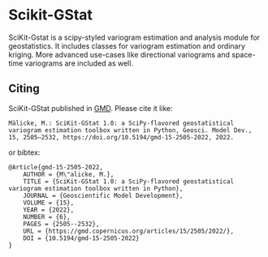 # Scikit-GStat

SciKit-Gstat is a scipy-styled variogram estimation and analysis module for geostatistics.
It includes classes for variogram estimation and ordinary kriging. More advanced use-cases
like directional variograms and space-time variograms are included as well.

## Citing
SciKit-GStat published in [GMD](https://www.geoscientific-model-development.net/). Please
cite it like:

```plain
Mälicke, M.: SciKit-GStat 1.0: a SciPy-flavored geostatistical variogram estimation toolbox written in Python, Geosci. Model Dev., 15, 2505–2532, https://doi.org/10.5194/gmd-15-2505-2022, 2022.
```

or bibtex:

```
@Article{gmd-15-2505-2022,
    AUTHOR = {M\"alicke, M.},
    TITLE = {SciKit-GStat 1.0: a SciPy-flavored geostatistical variogram estimation toolbox written in Python},
    JOURNAL = {Geoscientific Model Development},
    VOLUME = {15},
    YEAR = {2022},
    NUMBER = {6},
    PAGES = {2505--2532},
    URL = {https://gmd.copernicus.org/articles/15/2505/2022/},
    DOI = {10.5194/gmd-15-2505-2022}
}
```
